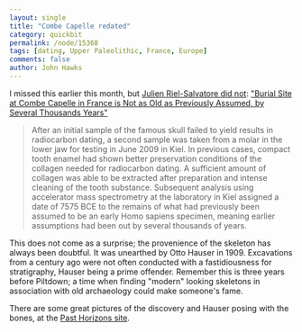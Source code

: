 ```yaml
---
layout: single 
title: "Combe Capelle redated" 
category: quickbit
permalink: /node/15368
tags: [dating, Upper Paleolithic, France, Europe] 
comments: false 
author: John Hawks 
---
```


I missed this earlier this month, but <a href="http://averyremoteperiodindeed.blogspot.com/2011/03/combe-capelle-burial-is-holocene-in-age.html">Julien Riel-Salvatore did not</a>: <a href="http://www.artdaily.org/index.asp?int_sec=2&int_new=45015">"Burial Site at Combe Capelle in France is Not as Old as Previously Assumed, by Several Thousands Years"</a>

<blockquote>After an initial sample of the famous skull failed to yield results in radiocarbon dating, a second sample was taken from a molar in the lower jaw for testing in June 2009 in Kiel. In previous cases, compact tooth enamel had shown better preservation conditions of the collagen needed for radiocarbon dating. A sufficient amount of collagen was able to be extracted after preparation and intense cleaning of the tooth substance. Subsequent analysis using accelerator mass spectrometry at the laboratory in Kiel assigned a date of 7575 BCE to the remains of what had previously been assumed to be an early Homo sapiens specimen, meaning earlier assumptions had been out by several thousands of years. </blockquote>

This does not come as a surprise; the provenience of the skeleton has always been doubtful. It was unearthed by Otto Hauser in 1909. Excavations from a century ago were not often conducted with a fastidiousness for stratigraphy, Hauser being a prime offender. Remember this is three years before Piltdown; a time when finding "modern" looking skeletons in association with old archaeology could make someone's fame. 

There are some great pictures of the discovery and Hauser posing with the bones, at the <a href="http://www.pasthorizons.com/index.php/archives/03/2011/combe-capelle-burial-is-not-30000-years-old">Past Horizons site</a>. 

